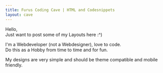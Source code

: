 ```yaml
---
title: Furus Coding Cave | HTML and Codesnippets
layout: cave
---
```



Hello,  
Just want to post some of my Layouts here :^)  

I'm a Webdeveloper (not a Webdesigner), love to code.  
Do this as a Hobby from time to time and for fun.

My designs are very simple and should be theme compatible and mobile friendly.

